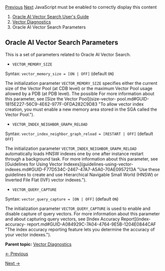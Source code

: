 [Previous](oracle-machine-learning-static-dictionary-views.md)
[Next](vector-search-pl-sql-packages-node.md) JavaScript must be enabled to
correctly display this content

  1. [Oracle AI Vector Search User's Guide](index.md)
  2. [Vector Diagnostics](vector-diagnostics-node.md)
  3. Oracle AI Vector Search Parameters

## Oracle AI Vector Search Parameters

This is a set of parameters related to Oracle AI Vector Search.

  * `VECTOR_MEMORY_SIZE`

Syntax: `vector_memory_size = [ON | OFF]` (default `ON`) 

The initialization parameter `VECTOR_MEMORY_SIZE` specifies either the current
size of the Vector Pool (at CDB level) or the maximum Vector Pool usage
allowed by a PDB (at PDB level). The possible For more information about this
parameter, see [Size the Vector Pool](size-vector-
pool.md#GUID-1815E227-56C9-4E62-977F-0FDA282C9D83 "To allow vector index
creation, you must enable a new memory area stored in the SGA called the
Vector Pool.").

  * `VECTOR_INDEX_NEIGHBOR_GRAPH_RELOAD`

Syntax: `vector_index_neighbor_graph_reload = [RESTART | OFF]` (default `OFF`) 

The initialization parameter `VECTOR_INDEX_NEIGHBOR_GRAPH_RELOAD`
automatically loads HNSW indexes one by one after instance restart through a
background task. For more information about this parameter, see [Guidelines
for Using Vector Indexes](guidelines-using-vector-
indexes.md#GUID-F77D534C-2467-47A7-A5A0-70AE0957213A "Use these guidelines
to create and use Hierarchical Navigable Small World \(HNSW\) or Inverted File
Flat \(IVF\) vector indexes.").

  * `VECTOR_QUERY_CAPTURE`

Syntax: `vector_query_capture = [ON | OFF]` (default `ON`) 

The initialization parameter `VECTOR_QUERY_CAPTURE` is used to enable and
disable capture of query vectors. For more information about this parameter
and about capturing query vectors, see [Index Accuracy Report](index-accuracy-
report.md#GUID-A084929C-7A04-4764-9E5B-1204E0844CAF "The index accuracy
reporting feature lets you determine the accuracy of your vector indexes.").

**Parent topic:** [Vector Diagnostics](vector-diagnostics-node.md "AI Vector
Search includes several views, statistics, and parameters that can be used to
help understand how vector search is performing for your workload.")


[← Previous](oracle-machine-learning-static-dictionary-views.md)

[Next →](vector-search-pl-sql-packages-node.md)
